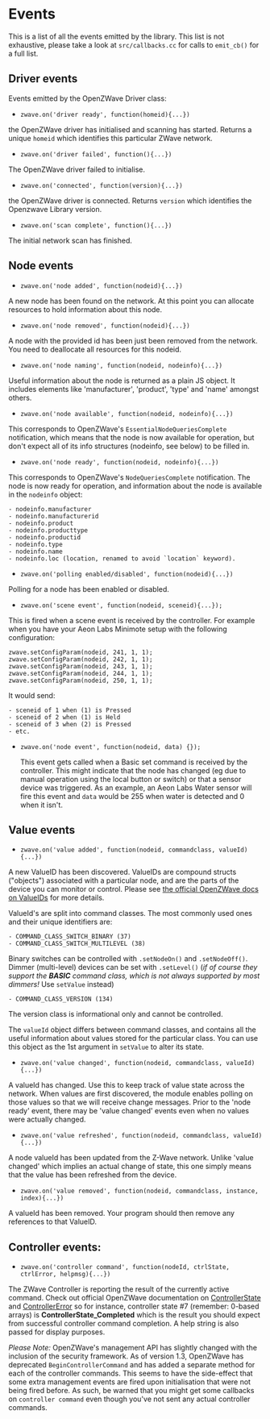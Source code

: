 # Events
This is a list of all the events emitted by the library. This list is not exhaustive, please take a look at `src/callbacks.cc` for calls to `emit_cb()` for a full list.

## Driver events
Events emitted by the OpenZWave Driver class:

* `zwave.on('driver ready', function(homeid){...})`

the OpenZWave driver has initialised and scanning has started.  Returns a unique `homeid` which identifies this particular ZWave network.

* `zwave.on('driver failed', function(){...})`

The OpenZWave driver failed to initialise.

* `zwave.on('connected', function(version){...})`

the OpenZWave driver is connected.  Returns `version` which identifies the Openzwave Library version.

* `zwave.on('scan complete', function(){...})`

The initial network scan has finished.

## Node events

* `zwave.on('node added', function(nodeid){...})`

A new node has been found on the network.  At this point you can allocate resources to hold information about this node.

* `zwave.on('node removed', function(nodeid){...})`

A node with the provided id has been just been removed from the network. You need to deallocate all resources for this nodeid.

* `zwave.on('node naming', function(nodeid, nodeinfo){...})`

Useful information about the node is returned as a plain JS object. It includes elements like 'manufacturer', 'product', 'type' and 'name' amongst others.

* `zwave.on('node available', function(nodeid, nodeinfo){...})`

This corresponds to OpenZWave's `EssentialNodeQueriesComplete` notification, which means that the node is now available for operation, but don't expect all of its info structures (nodeinfo, see below) to be filled in.

* `zwave.on('node ready', function(nodeid, nodeinfo){...})`

This corresponds to OpenZWave's `NodeQueriesComplete` notification. The node is now ready for operation, and information about the node is available in the `nodeinfo` object:

	- nodeinfo.manufacturer
	- nodeinfo.manufacturerid
	- nodeinfo.product
	- nodeinfo.producttype
	- nodeinfo.productid
	- nodeinfo.type
	- nodeinfo.name
	- nodeinfo.loc (location, renamed to avoid `location` keyword).



* `zwave.on('polling enabled/disabled', function(nodeid){...})`

Polling for a node has been enabled or disabled.



* `zwave.on('scene event', function(nodeid, sceneid){...});`  

This is fired when a scene event is received by the controller.
For example when you have your Aeon Labs Minimote setup with the following configuration:

	zwave.setConfigParam(nodeid, 241, 1, 1);
	zwave.setConfigParam(nodeid, 242, 1, 1);
	zwave.setConfigParam(nodeid, 243, 1, 1);
	zwave.setConfigParam(nodeid, 244, 1, 1);
	zwave.setConfigParam(nodeid, 250, 1, 1);

It would send:

	- sceneid of 1 when (1) is Pressed
	- sceneid of 2 when (1) is Held
	- sceneid of 3 when (2) is Pressed
	- etc.




* `zwave.on('node event', function(nodeid, data) {});`

	This event gets called when a Basic set command is received by the controller.
	This might indicate that the node has changed (eg due to manual operation using
	the local button or switch) or that a sensor device was triggered.
	As an example, an Aeon Labs Water sensor will fire this event and `data` would
	be 255 when water is detected and 0 when it isn't.

## Value events

* `zwave.on('value added', function(nodeid, commandclass, valueId){...})`

A new ValueID has been discovered.  ValueIDs are compound structs ("objects") associated with a particular node, and are the parts of the device you can monitor or control. Please see [the official OpenZWave docs on ValueIDs](http://www.openzwave.com/dev/classOpenZWave_1_1ValueID.html) for more details.

ValueId's are split into command classes.  The most commonly used ones and
their unique identifiers are:

	- COMMAND_CLASS_SWITCH_BINARY (37)
	- COMMAND_CLASS_SWITCH_MULTILEVEL (38)

Binary switches can be controlled with `.setNodeOn()` and `.setNodeOff()`.
Dimmer (multi-level) devices can be set with `.setLevel()` (*if of course they
support the **BASIC** command class, which is not always supported by most dimmers!*
Use `setValue` instead)

	- COMMAND_CLASS_VERSION (134)
The version class is informational only and cannot be controlled.

The `valueId` object differs between command classes, and contains all the useful
information about values stored for the particular class. You can use this object
as the 1st argument in `setValue` to alter its state.




* `zwave.on('value changed', function(nodeid, commandclass, valueId){...})`

A valueId has changed.  Use this to keep track of value state across the network. When values are first discovered, the module enables polling on those values so that we will receive change messages. Prior to the 'node ready' event, there may be 'value changed' events even when no values were actually changed.




* `zwave.on('value refreshed', function(nodeid, commandclass, valueId){...})`

A node valueId has been updated from the Z-Wave network. Unlike 'value changed' which implies an actual change of state, this one simply means that the value has been refreshed from the device.




* `zwave.on('value removed', function(nodeid, commandclass, instance, index){...})`

A valueId has been removed.  Your program should then remove any references to that ValueID.




## Controller events:

* `zwave.on('controller command', function(nodeId, ctrlState, ctrlError, helpmsg){...})`

The ZWave Controller is reporting the result of the currently active command. Check out official OpenZWave documentation on [ControllerState](http://www.openzwave.com/dev/classOpenZWave_1_1Driver.html#a5595393f6aac3175bb17f00cf53356a8) and [ControllerError](http://www.openzwave.com/dev/classOpenZWave_1_1Driver.html#a16d2da7b78f8eefc79ef4046d8148e7c) so for instance, controller state #7 (remember: 0-based arrays) is **ControllerState_Completed** which is the result you should expect from successful controller command completion. A help string is also passed for display purposes.

*Please Note:* OpenZWave's management API has slightly changed with the inclusion of the security framework. As of version 1.3, OpenZWave has deprecated `BeginControllerCommand` and has added a separate method for each of the controller commands. This seems to have the side-effect that some extra management events are fired upon initialisation that were not being fired before. As such, be warned that you might get some callbacks on `controller command` even though you've not sent any actual controller commands.
